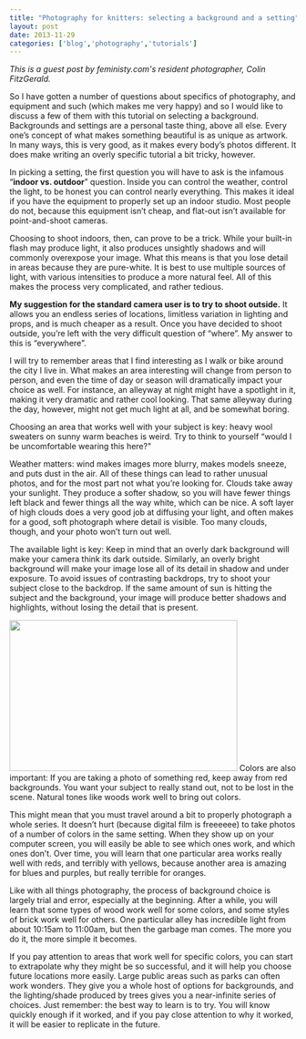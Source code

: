 ```yaml
---
title: "Photography for knitters: selecting a background and a setting"
layout: post
date: 2013-11-29
categories: ['blog','photography','tutorials']
---
```

<em>This is a guest post by feministy.com's resident photographer, Colin FitzGerald.</em>

So I have gotten a number of questions about specifics of photography, and equipment and such (which makes me very happy) and so I would like to discuss a few of them with this tutorial on selecting a background. Backgrounds and settings are a personal taste thing, above all else. Every one’s concept of what makes something beautiful is as unique as artwork. In many ways, this is very good, as it makes every body’s photos different. It does make writing an overly specific tutorial a bit tricky, however.

In picking a setting, the first question you will have to ask is the infamous “<strong>indoor vs. outdoor</strong>” question. Inside you can control the weather, control the light, to be honest you can control nearly everything. This makes it ideal if you have the equipment to properly set up an indoor studio. Most people do not, because this equipment isn’t cheap, and flat-out isn’t available for point-and-shoot cameras.


Choosing to shoot indoors, then, can prove to be a trick. While your built-in flash may produce light, it also produces unsightly shadows and will commonly overexpose your image. What this means is that you lose detail in areas because they are pure-white. It is best to use multiple sources of light, with various intensities to produce a more natural feel. All of this makes the process very complicated, and rather tedious.

<strong>My suggestion for the standard camera user is to try to shoot outside.</strong> It allows you an endless series of locations, limitless variation in lighting and props, and is much cheaper as a result. Once you have decided to shoot outside, you’re left with the very difficult question of “where”. My answer to this is “everywhere”.

I will try to remember areas that I find interesting as I walk or bike around the city I live in. What makes an area interesting will change from person to person, and even the time of day or season will dramatically impact your choice as well. For instance, an alleyway at night might have a spotlight in it, making it very dramatic and rather cool looking. That same alleyway during the day, however, might not get much light at all, and be somewhat boring.

Choosing an area that works well with your subject is key: heavy wool sweaters on sunny warm beaches is weird. Try to think to yourself “would I be uncomfortable wearing this here?"

Weather matters: wind makes images more blurry, makes models sneeze, and puts dust in the air. All of these things can lead to rather unusual photos, and for the most part not what you’re looking for. Clouds take away your sunlight. They produce a softer shadow, so you will have fewer things left black and fewer things all the way white, which can be nice. A soft layer of high clouds does a very good job at diffusing your light, and often makes for a good, soft photograph where detail is visible. Too many clouds, though, and your photo won’t turn out well.

The available light is key: Keep in mind that an overly dark background will make your camera think its dark outside. Similarly, an overly bright background will make your image lose all of its detail in shadow and under exposure. To avoid issues of contrasting backdrops, try to shoot your subject close to the backdrop. If the same amount of sun is hitting the subject and the background, your image will produce better shadows and highlights, without losing the detail that is present.
<div class="mceTemp"><img class="size-large wp-image-2831 alignright" title="wingspan" src="http://feministy.com/wp-content/uploads/2011/10/wingspan-1024x680.jpg" alt="" width="400" height="265" />
Colors are also important: If you are taking a photo of something red, keep away from red backgrounds. You want your subject to really stand out, not to be lost in the scene. Natural tones like woods work well to bring out colors.

This might mean that you must travel around a bit to properly photograph a whole series. It doesn’t hurt (because digital film is freeeeee) to take photos of a number of colors in the same setting. When they show up on your computer screen, you will easily be able to see which ones work, and which ones don’t. Over time, you will learn that one particular area works really well with reds, and terribly with yellows, because another area is amazing for blues and purples, but really terrible for oranges.

Like with all things photography, the process of background choice is largely trial and error, especially at the beginning. After a while, you will learn that some types of wood work well for some colors, and some styles of brick work well for others. One particular alley has incredible light from about 10:15am to 11:00am, but then the garbage man comes. The more you do it, the more simple it becomes.

If you pay attention to areas that work well for specific colors, you can start to extrapolate why they might be so successful, and it will help you choose future locations more easily. Large public areas such as parks can often work wonders. They give you a whole host of options for backgrounds, and the lighting/shade produced by trees gives you a near-infinite series of choices. Just remember: the best way to learn is to try. You will know quickly enough if it worked, and if you pay close attention to why it worked, it will be easier to replicate in the future.

